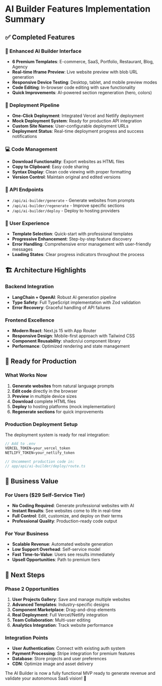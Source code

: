 # AI Builder Features Implementation Summary

## ✅ Completed Features

### 🎨 Enhanced AI Builder Interface
- **6 Premium Templates**: E-commerce, SaaS, Portfolio, Restaurant, Blog, Agency
- **Real-time Iframe Preview**: Live website preview with blob URL generation
- **Responsive Device Testing**: Desktop, tablet, and mobile preview modes
- **Code Editing**: In-browser code editing with save functionality
- **Quick Improvements**: AI-powered section regeneration (hero, colors)

### 🚀 Deployment Pipeline
- **One-Click Deployment**: Integrated Vercel and Netlify deployment
- **Mock Deployment System**: Ready for production API integration
- **Custom Site Names**: User-configurable deployment URLs
- **Deployment Status**: Real-time deployment progress and success notifications

### 💻 Code Management
- **Download Functionality**: Export websites as HTML files
- **Copy to Clipboard**: Easy code sharing
- **Syntax Display**: Clean code viewing with proper formatting
- **Version Control**: Maintain original and edited versions

### 🔧 API Endpoints
- `/api/ai-builder/generate` - Generate websites from prompts
- `/api/ai-builder/regenerate` - Improve specific sections
- `/api/ai-builder/deploy` - Deploy to hosting providers

### 🎯 User Experience
- **Template Selection**: Quick-start with professional templates
- **Progressive Enhancement**: Step-by-step feature discovery
- **Error Handling**: Comprehensive error management with user-friendly messages
- **Loading States**: Clear progress indicators throughout the process

## 🏗 Architecture Highlights

### Backend Integration
- **LangChain + OpenAI**: Robust AI generation pipeline
- **Type Safety**: Full TypeScript implementation with Zod validation
- **Error Recovery**: Graceful handling of API failures

### Frontend Excellence
- **Modern React**: Next.js 15 with App Router
- **Responsive Design**: Mobile-first approach with Tailwind CSS
- **Component Reusability**: shadcn/ui component library
- **Performance**: Optimized rendering and state management

## 🚀 Ready for Production

### What Works Now
1. **Generate websites** from natural language prompts
2. **Edit code** directly in the browser
3. **Preview** in multiple device sizes
4. **Download** complete HTML files
5. **Deploy** to hosting platforms (mock implementation)
6. **Regenerate sections** for quick improvements

### Production Deployment Setup
The deployment system is ready for real integration:

```typescript
// Add to .env
VERCEL_TOKEN=your_vercel_token
NETLIFY_TOKEN=your_netlify_token

// Uncomment production code in:
// app/api/ai-builder/deploy/route.ts
```

## 🎯 Business Value

### For Users ($29 Self-Service Tier)
- **No Coding Required**: Generate professional websites with AI
- **Instant Results**: See websites come to life in real-time
- **Full Control**: Edit, customize, and deploy on their terms
- **Professional Quality**: Production-ready code output

### For Your Business
- **Scalable Revenue**: Automated website generation
- **Low Support Overhead**: Self-service model
- **Fast Time-to-Value**: Users see results immediately
- **Upsell Opportunities**: Path to premium tiers

## 🔮 Next Steps

### Phase 2 Opportunities
1. **User Projects Gallery**: Save and manage multiple websites
2. **Advanced Templates**: Industry-specific designs
3. **Component Marketplace**: Drag-and-drop elements
4. **Real Deployment**: Full Vercel/Netlify integration
5. **Team Collaboration**: Multi-user editing
6. **Analytics Integration**: Track website performance

### Integration Points
- **User Authentication**: Connect with existing auth system
- **Payment Processing**: Stripe integration for premium features
- **Database**: Store projects and user preferences
- **CDN**: Optimize image and asset delivery

The AI Builder is now a fully functional MVP ready to generate revenue and validate your autonomous SaaS vision! 🚀
